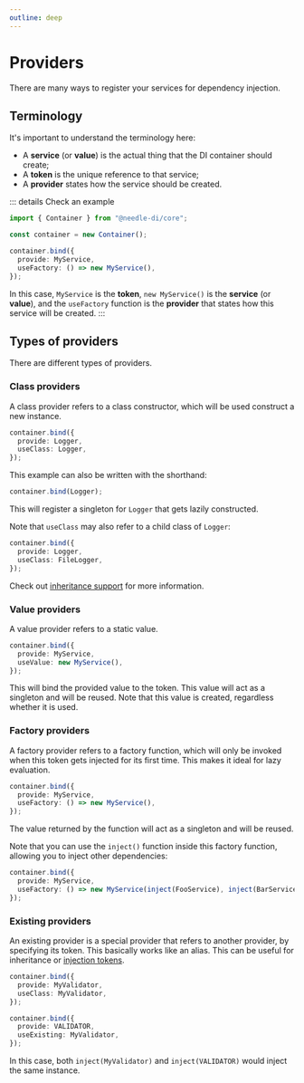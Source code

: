 ```yaml
---
outline: deep
---
```


# Providers

There are many ways to register your services for dependency injection.

## Terminology

It's important to understand the terminology here:

- A **service** (or **value**) is the actual thing that the DI container should create;
- A **token** is the unique reference to that service;
- A **provider** states how the service should be created.

::: details Check an example
```typescript
import { Container } from "@needle-di/core";

const container = new Container();

container.bind({
  provide: MyService,
  useFactory: () => new MyService(),
});
```

In this case, `MyService` is the **token**, `new MyService()` is the **service** (or **value**), and the
`useFactory` function is the **provider** that states how this service will be created.
:::

## Types of providers

There are different types of providers.

### Class providers

A class provider refers to a class constructor, which will be used construct a new instance.

```typescript
container.bind({
  provide: Logger,
  useClass: Logger,
});
```

This example can also be written with the shorthand:

```typescript
container.bind(Logger);
```

This will register a singleton for `Logger` that gets lazily constructed.

Note that `useClass` may also refer to a child class of `Logger`:

```typescript
container.bind({
  provide: Logger,
  useClass: FileLogger,
});
```

Check out [inheritance support](/advanced/inheritance) for more information.

### Value providers

A value provider refers to a static value.

```typescript
container.bind({
  provide: MyService,
  useValue: new MyService(),
});
```

This will bind the provided value to the token. This value will act as a singleton and will be reused.
Note that this value is created, regardless whether it is used.

### Factory providers

A factory provider refers to a factory function, which will only be invoked when this token gets injected for its first
time.
This makes it ideal for lazy evaluation.

```typescript
container.bind({
  provide: MyService,
  useFactory: () => new MyService(),
});
```

The value returned by the function will act as a singleton and will be reused.

Note that you can use the `inject()` function inside this factory function, allowing you to inject other dependencies:

```typescript
container.bind({
  provide: MyService,
  useFactory: () => new MyService(inject(FooService), inject(BarService)),
});
```

### Existing providers

An existing provider is a special provider that refers to another provider, by specifying its token.
This basically works like an alias. This can be useful for inheritance or [injection tokens](/concepts/tokens).

```typescript
container.bind({
  provide: MyValidator,
  useClass: MyValidator,
});

container.bind({
  provide: VALIDATOR,
  useExisting: MyValidator,
});
```

In this case, both `inject(MyValidator)` and `inject(VALIDATOR)` would inject the same instance.


